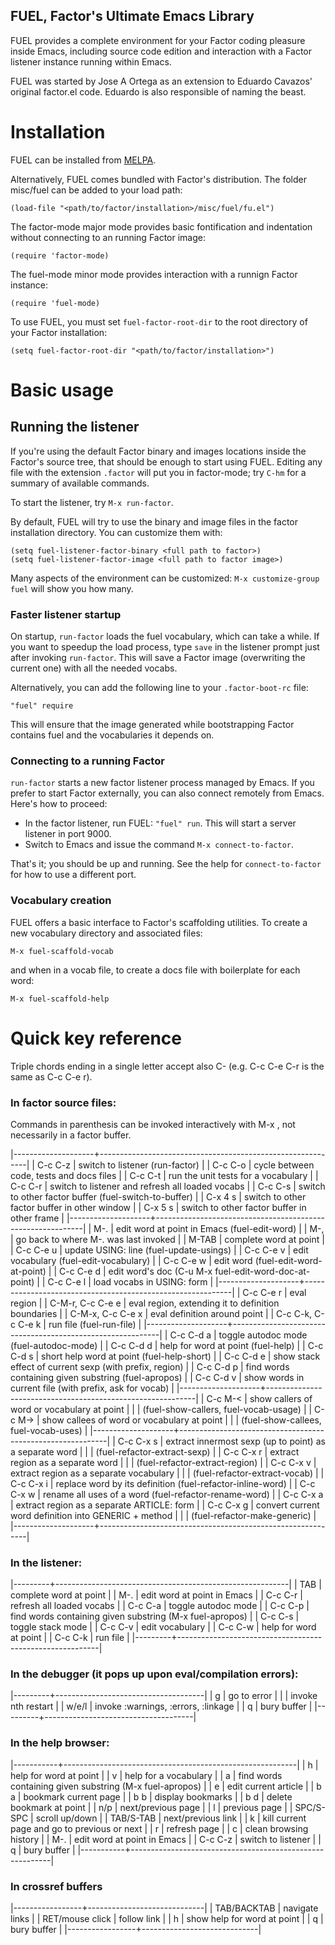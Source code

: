 FUEL, Factor's Ultimate Emacs Library
-------------------------------------

FUEL provides a complete environment for your Factor coding pleasure
inside Emacs, including source code edition and interaction with a
Factor listener instance running within Emacs.

FUEL was started by Jose A Ortega as an extension to Eduardo Cavazos'
original factor.el code. Eduardo is also responsible of naming the
beast.

# Installation

FUEL can be installed from [MELPA](http://melpa.milkbox.net/).

Alternatively, FUEL comes bundled with Factor's distribution.
The folder misc/fuel can be added to your load path:

    (load-file "<path/to/factor/installation>/misc/fuel/fu.el")

The factor-mode major mode provides basic fontification and indentation
without connecting to an running Factor image:

    (require 'factor-mode)

The fuel-mode minor mode provides interaction with a runnign Factor instance:

    (require 'fuel-mode)

To use FUEL, you must set `fuel-factor-root-dir` to the root directory
of your Factor installation:

    (setq fuel-factor-root-dir "<path/to/factor/installation>")

# Basic usage
## Running the listener

If you're using the default Factor binary and images locations inside
the Factor's source tree, that should be enough to start using FUEL.
Editing any file with the extension `.factor` will put you in
factor-mode; try `C-hm` for a summary of available commands.

To start the listener, try `M-x run-factor`.

By default, FUEL will try to use the binary and image files in the
factor installation directory. You can customize them with:

    (setq fuel-listener-factor-binary <full path to factor>)
    (setq fuel-listener-factor-image <full path to factor image>)

Many aspects of the environment can be customized:
`M-x customize-group fuel` will show you how many.

### Faster listener startup

On startup, `run-factor` loads the fuel vocabulary, which can take a
while. If you want to speedup the load process, type `save` in the
listener prompt just after invoking `run-factor`. This will save a
Factor image (overwriting the current one) with all the needed
vocabs.

Alternatively, you can add the following line to your
`.factor-boot-rc` file:

    "fuel" require

This will ensure that the image generated while bootstrapping
Factor contains fuel and the vocabularies it depends on.

### Connecting to a running Factor

`run-factor` starts a new factor listener process managed by Emacs.
If you prefer to start Factor externally, you can also connect
remotely from Emacs. Here's how to proceed:

- In the factor listener, run FUEL: `"fuel" run`. This will start a server
listener in port 9000.
- Switch to Emacs and issue the command `M-x connect-to-factor`.

That's it; you should be up and running. See the help for
`connect-to-factor` for how to use a different port.

### Vocabulary creation

FUEL offers a basic interface to Factor's scaffolding utilities.
To create a new vocabulary directory and associated files:

    M-x fuel-scaffold-vocab

and when in a vocab file, to create a docs file with boilerplate
for each word:

    M-x fuel-scaffold-help

# Quick key reference

  Triple chords ending in a single letter <x> accept also C-<x> (e.g.
  C-c C-e C-r is the same as C-c C-e r).

### In factor source files:

Commands in parenthesis can be invoked interactively with
M-x <command>, not necessarily in a factor buffer.

|--------------------+------------------------------------------------------------|
| C-c C-z            | switch to listener (run-factor)                            |
| C-c C-o            | cycle between code, tests and docs files                   |
| C-c C-t            | run the unit tests for a vocabulary                        |
| C-c C-r            | switch to listener and refresh all loaded vocabs           |
| C-c C-s            | switch to other factor buffer (fuel-switch-to-buffer)      |
| C-x 4 s            | switch to other factor buffer in other window              |
| C-x 5 s            | switch to other factor buffer in other frame               |
|--------------------+------------------------------------------------------------|
| M-.                | edit word at point in Emacs (fuel-edit-word)               |
| M-,                | go back to where M-. was last invoked                      |
| M-TAB              | complete word at point                                     |
| C-c C-e u          | update USING: line (fuel-update-usings)                    |
| C-c C-e v          | edit vocabulary (fuel-edit-vocabulary)                     |
| C-c C-e w          | edit word (fuel-edit-word-at-point)                        |
| C-c C-e d          | edit word's doc (C-u M-x fuel-edit-word-doc-at-point)      |
| C-c C-e l          | load vocabs in USING: form                                 |
|--------------------+------------------------------------------------------------|
| C-c C-e r          | eval region                                                |
| C-M-r, C-c C-e e   | eval region, extending it to definition boundaries         |
| C-M-x, C-c C-e x   | eval definition around point                               |
| C-c C-k, C-c C-e k | run file (fuel-run-file)                                   |
|--------------------+------------------------------------------------------------|
| C-c C-d a          | toggle autodoc mode (fuel-autodoc-mode)                    |
| C-c C-d d          | help for word at point (fuel-help)                         |
| C-c C-d s          | short help word at point (fuel-help-short)                 |
| C-c C-d e          | show stack effect of current sexp (with prefix, region)    |
| C-c C-d p          | find words containing given substring (fuel-apropos)       |
| C-c C-d v          | show words in current file (with prefix, ask for vocab)    |
|--------------------+------------------------------------------------------------|
| C-c M-<            | show callers of word or vocabulary at point                |
|                    | (fuel-show-callers, fuel-vocab-usage)                      |
| C-c M->            | show callees of word or vocabulary at point                |
|                    | (fuel-show-callees, fuel-vocab-uses)                       |
|--------------------+------------------------------------------------------------|
| C-c C-x s          | extract innermost sexp (up to point) as a separate word    |
|                    | (fuel-refactor-extract-sexp)                               |
| C-c C-x r          | extract region as a separate word                          |
|                    | (fuel-refactor-extract-region)                             |
| C-c C-x v          | extract region as a separate vocabulary                    |
|                    | (fuel-refactor-extract-vocab)                              |
| C-c C-x i          | replace word by its definition (fuel-refactor-inline-word) |
| C-c C-x w          | rename all uses of a word (fuel-refactor-rename-word)      |
| C-c C-x a          | extract region as a separate ARTICLE: form                 |
| C-c C-x g          | convert current word definition into GENERIC + method      |
|                    | (fuel-refactor-make-generic)                               |
|--------------------+------------------------------------------------------------|

### In the listener:

|---------+----------------------------------------------------------|
| TAB     | complete word at point                                   |
| M-.     | edit word at point in Emacs                              |
| C-c C-r | refresh all loaded vocabs                                |
| C-c C-a | toggle autodoc mode                                      |
| C-c C-p | find words containing given substring (M-x fuel-apropos) |
| C-c C-s | toggle stack mode                                        |
| C-c C-v | edit vocabulary                                          |
| C-c C-w | help for word at point                                   |
| C-c C-k | run file                                                 |
|---------+----------------------------------------------------------|

### In the debugger (it pops up upon eval/compilation errors):

|---------+-------------------------------------|
| g       | go to error                         |
| <digit> | invoke nth restart                  |
| w/e/l   | invoke :warnings, :errors, :linkage |
| q       | bury buffer                         |
|---------+-------------------------------------|

### In the help browser:

|-----------+----------------------------------------------------------|
| h         | help for word at point                                   |
| v         | help for a vocabulary                                    |
| a         | find words containing given substring (M-x fuel-apropos) |
| e         | edit current article                                     |
| b a       | bookmark current page                                    |
| b b       | display bookmarks                                        |
| b d       | delete bookmark at point                                 |
| n/p       | next/previous page                                       |
| l         | previous page                                            |
| SPC/S-SPC | scroll up/down                                           |
| TAB/S-TAB | next/previous link                                       |
| k         | kill current page and go to previous or next             |
| r         | refresh page                                             |
| c         | clean browsing history                                   |
| M-.       | edit word at point in Emacs                              |
| C-c C-z   | switch to listener                                       |
| q         | bury buffer                                              |
|-----------+----------------------------------------------------------|

### In crossref buffers

|-----------------+-----------------------------|
| TAB/BACKTAB     | navigate links              |
| RET/mouse click | follow link                 |
| h               | show help for word at point |
| q               | bury buffer                 |
|-----------------+-----------------------------|
